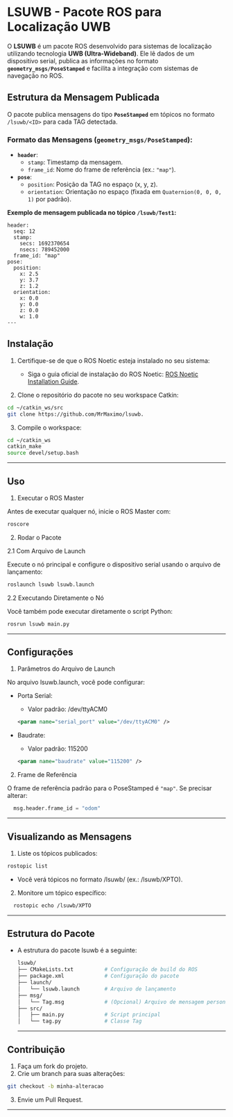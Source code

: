 # **LSUWB - Pacote ROS para Localização UWB**

O **LSUWB** é um pacote ROS desenvolvido para sistemas de localização utilizando tecnologia **UWB (Ultra-Wideband)**. Ele lê dados de um dispositivo serial, publica as informações no formato **`geometry_msgs/PoseStamped`** e facilita a integração com sistemas de navegação no ROS.

## **Estrutura da Mensagem Publicada**

O pacote publica mensagens do tipo **`PoseStamped`** em tópicos no formato `/lsuwb/<ID>` para cada TAG detectada.

### **Formato das Mensagens (`geometry_msgs/PoseStamped`):**
- **`header`**:
  - `stamp`: Timestamp da mensagem.
  - `frame_id`: Nome do frame de referência (ex.: `"map"`).
- **`pose`**:
  - `position`: Posição da TAG no espaço (x, y, z).
  - `orientation`: Orientação no espaço (fixada em `Quaternion(0, 0, 0, 1)` por padrão).

**Exemplo de mensagem publicada no tópico `/lsuwb/Test1`:**
```plaintext
header: 
  seq: 12
  stamp: 
    secs: 1692370654
    nsecs: 789452000
  frame_id: "map"
pose: 
  position: 
    x: 2.5
    y: 3.7
    z: 1.2
  orientation: 
    x: 0.0
    y: 0.0
    z: 0.0
    w: 1.0
---
```

## **Instalação**

1. Certifique-se de que o ROS Noetic esteja instalado no seu sistema:  
    - Siga o guia oficial de instalação do ROS Noetic: [ROS Noetic Installation Guide](http://wiki.ros.org/noetic/Installation/Ubuntu).

2. Clone o repositório do pacote no seu workspace Catkin:
  
  ```bash
  cd ~/catkin_ws/src
  git clone https://github.com/MrMaximo/lsuwb.
  ```
3. Compile o workspace:
  
  ```bash
  cd ~/catkin_ws
  catkin_make
  source devel/setup.bash
  ```
---

## **Uso**

1. Executar o ROS Master

  Antes de executar qualquer nó, inicie o ROS Master com:
  
  ```bash
  roscore
  ```

2. Rodar o Pacote
  
  2.1 Com Arquivo de Launch

  Execute o nó principal e configure o dispositivo serial usando o arquivo de lançamento:
  
  ```bash
  roslaunch lsuwb lsuwb.launch
  ```

  2.2 Executando Diretamente o Nó

  Você também pode executar diretamente o script Python:
  
  ```bash
  rosrun lsuwb main.py
  ```
---

## **Configurações**

1. Parâmetros do Arquivo de Launch

No arquivo lsuwb.launch, você pode configurar:
- Porta Serial:
  - Valor padrão: /dev/ttyACM0
        
  ```xml
  <param name="serial_port" value="/dev/ttyACM0" />
  ```
- Baudrate:
  - Valor padrão: 115200
      
  ```xml
  <param name="baudrate" value="115200" />
  ```
2. Frame de Referência

O frame de referência padrão para o PoseStamped é `"map"`. Se precisar alterar:
  
  ```python
    msg.header.frame_id = "odom"
  ```
---

## **Visualizando as Mensagens**

1. Liste os tópicos publicados:
   
  ```bash
  rostopic list
  ```

  - Você verá tópicos no formato /lsuwb/<ID> (ex.: /lsuwb/XPTO).

2. Monitore um tópico específico:
   
  ```bash
    rostopic echo /lsuwb/XPTO
  ```
---

## **Estrutura do Pacote**

- A estrutura do pacote lsuwb é a seguinte:
  
  ```bash
  lsuwb/
  ├── CMakeLists.txt          # Configuração de build do ROS
  ├── package.xml             # Configuração do pacote
  ├── launch/
  │   └── lsuwb.launch        # Arquivo de lançamento
  ├── msg/
  │   └── Tag.msg             # (Opcional) Arquivo de mensagem personalizada
  ├── src/
  │   ├── main.py             # Script principal
  │   └── tag.py              # Classe Tag
  ```

  ---

##  **Contribuição**

1. Faça um fork do projeto.
2. Crie um branch para suas alterações:
   
  ```bash
  git checkout -b minha-alteracao
  ```

3. Envie um Pull Request.

---
